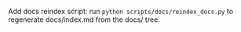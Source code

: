 Add docs reindex script: run `python scripts/docs/reindex_docs.py` to regenerate docs/index.md from the docs/ tree.
